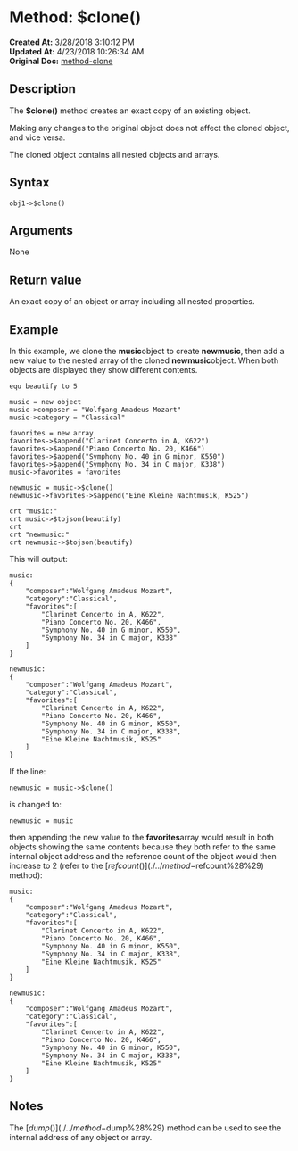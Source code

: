 # Method: $clone()

**Created At:** 3/28/2018 3:10:12 PM  
**Updated At:** 4/23/2018 10:26:34 AM  
**Original Doc:** [method-clone](https://docs.jbase.com/42948-dynamic-objects/method-clone)  


## Description

The **$clone()** method creates an exact copy of an existing object.

Making any changes to the original object does not affect the cloned object, and vice versa.

The cloned object contains all nested objects and arrays.



## Syntax

```
obj1->$clone() 
```

## Arguments

None



## Return value

An exact copy of an object or array including all nested properties.



## Example

In this example, we clone the **music**object to create **newmusic**, then add a new value to the nested array of the cloned **newmusic**object. When both objects are displayed they show different contents.

```
equ beautify to 5

music = new object
music->composer = "Wolfgang Amadeus Mozart"
music->category = "Classical"

favorites = new array
favorites->$append("Clarinet Concerto in A, K622")
favorites->$append("Piano Concerto No. 20, K466")
favorites->$append("Symphony No. 40 in G minor, K550")
favorites->$append("Symphony No. 34 in C major, K338")
music->favorites = favorites

newmusic = music->$clone()
newmusic->favorites->$append("Eine Kleine Nachtmusik, K525")

crt "music:"
crt music->$tojson(beautify)
crt
crt "newmusic:"
crt newmusic->$tojson(beautify)
```

This will output:

```
music:
{
    "composer":"Wolfgang Amadeus Mozart",
    "category":"Classical",
    "favorites":[
        "Clarinet Concerto in A, K622",
        "Piano Concerto No. 20, K466",
        "Symphony No. 40 in G minor, K550",
        "Symphony No. 34 in C major, K338"
    ]
}

newmusic:
{
    "composer":"Wolfgang Amadeus Mozart",
    "category":"Classical",
    "favorites":[
        "Clarinet Concerto in A, K622",
        "Piano Concerto No. 20, K466",
        "Symphony No. 40 in G minor, K550",
        "Symphony No. 34 in C major, K338",
        "Eine Kleine Nachtmusik, K525"
    ]
}
```

If the line:

```
newmusic = music->$clone()
```

is changed to:

```
newmusic = music
```

then appending the new value to the **favorites**array would result in both objects showing the same contents because they both refer to the same internal object address and the reference count of the object would then increase to 2 (refer to the [$refcount()](./../method-$refcount%28%29) method):

```
music:
{
    "composer":"Wolfgang Amadeus Mozart",
    "category":"Classical",
    "favorites":[
        "Clarinet Concerto in A, K622",
        "Piano Concerto No. 20, K466",
        "Symphony No. 40 in G minor, K550",
        "Symphony No. 34 in C major, K338",
        "Eine Kleine Nachtmusik, K525"
    ]
}

newmusic:
{
    "composer":"Wolfgang Amadeus Mozart",
    "category":"Classical",
    "favorites":[
        "Clarinet Concerto in A, K622",
        "Piano Concerto No. 20, K466",
        "Symphony No. 40 in G minor, K550",
        "Symphony No. 34 in C major, K338",
        "Eine Kleine Nachtmusik, K525"
    ]
}
```



## Notes

The [$dump()](./../method-$dump%28%29) method can be used to see the internal address of any object or array.
